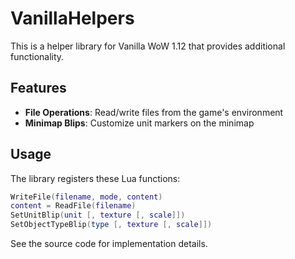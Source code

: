# VanillaHelpers

This is a helper library for Vanilla WoW 1.12 that provides additional functionality.

## Features

- **File Operations**: Read/write files from the game's environment
- **Minimap Blips**: Customize unit markers on the minimap

## Usage

The library registers these Lua functions:

```lua
WriteFile(filename, mode, content)
content = ReadFile(filename)
SetUnitBlip(unit [, texture [, scale]])
SetObjectTypeBlip(type [, texture [, scale]])
```

See the source code for implementation details.

